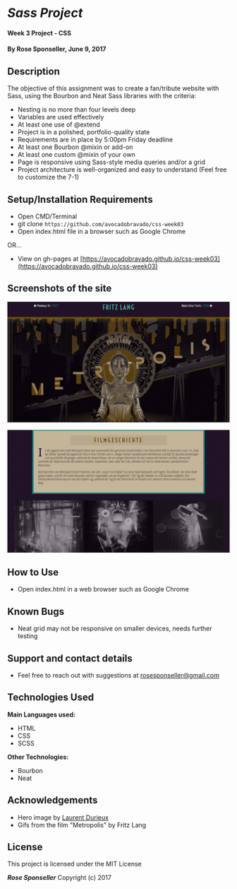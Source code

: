 # _Sass Project_

#### Week 3 Project - CSS

#### By **Rose Sponseller, June 9, 2017**

## Description

The objective of this assignment was to create a fan/tribute website with Sass, using the Bourbon and Neat Sass libraries with the criteria:

* Nesting is no more than four levels deep
* Variables are used effectively
* At least one use of @extend
* Project is in a polished, portfolio-quality state
* Requirements are in place by 5:00pm Friday deadline
* At least one Bourbon @mixin or add-on
* At least one custom @mixin of your own  
* Page is responsive using Sass-style media queries and/or a grid
* Project architecture is well-organized and easy to understand (Feel free to customize the 7-1)

## Setup/Installation Requirements

* Open CMD/Terminal
* git clone `https://github.com/avocadobravado/css-week03`
* Open index.html file in a browser such as Google Chrome

OR...

* View on gh-pages at [https://avocadobravado.github.io/css-week03](https://avocadobravado.github.io/css-week03)

## Screenshots of the site

![screenshot of project](https://github.com/avocadobravado/css-week03/blob/master/img/scs.png?raw=true)

![screenshot of project](https://github.com/avocadobravado/css-week03/blob/master/img/scs02.png?raw=true)

## How to Use

* Open index.html in a web browser such as Google Chrome

## Known Bugs

* Neat grid may not be responsive on smaller devices, needs further testing

## Support and contact details

* Feel free to reach out with suggestions at rosesponseller@gmail.com

## Technologies Used

**Main Languages used:**

* HTML
* CSS
* SCSS

**Other Technologies:**

* Bourbon
* Neat

## Acknowledgements

* Hero image by [Laurent Durieux](http://www.laurentdurieux.com/)
* Gifs from the film "Metropolis" by Fritz Lang

## License

This project is licensed under the MIT License

**_Rose Sponseller_** Copyright (c) 2017
